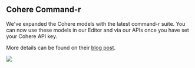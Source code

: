 ## Cohere Command-r

We've expanded the Cohere models with the latest command-r suite. You can now use these models in our Editor and via our APIs once you have set your Cohere API key.

More details can be found on their [blog post](https://cohere.com/blog/command-r-plus-microsoft-azure).

<img src="../assets/images/e70a1a9-Screenshot_2024-05-02_at_01.10.49.png" />